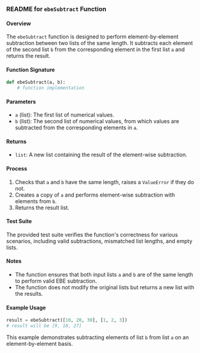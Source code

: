 
### README for `ebeSubtract` Function

#### Overview

The `ebeSubtract` function is designed to perform element-by-element subtraction between two lists of the same length. It subtracts each element of the second list `b` from the corresponding element in the first list `a` and returns the result.

#### Function Signature

```python
def ebeSubtract(a, b):
    # function implementation
```

#### Parameters

- `a` (list): The first list of numerical values.
- `b` (list): The second list of numerical values, from which values are subtracted from the corresponding elements in `a`.

#### Returns

- `list`: A new list containing the result of the element-wise subtraction.

#### Process

1. Checks that `a` and `b` have the same length, raises a `ValueError` if they do not.
2. Creates a copy of `a` and performs element-wise subtraction with elements from `b`.
3. Returns the result list.

#### Test Suite

The provided test suite verifies the function's correctness for various scenarios, including valid subtractions, mismatched list lengths, and empty lists.

#### Notes

- The function ensures that both input lists `a` and `b` are of the same length to perform valid EBE subtraction.
- The function does not modify the original lists but returns a new list with the results.

#### Example Usage

```python
result = ebeSubtract([10, 20, 30], [1, 2, 3])
# result will be [9, 18, 27]
```

This example demonstrates subtracting elements of list `b` from list `a` on an element-by-element basis.
